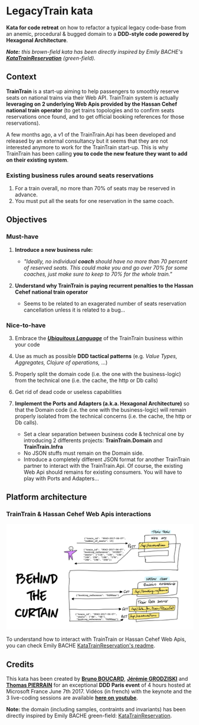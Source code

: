 # LegacyTrain kata

__Kata for code retreat__ on how to refactor a typical legacy code-base from an anemic, procedural & bugged domain to a __DDD-style code powered by Hexagonal Architecture__.

*__Note:__ this brown-field kata has been directly inspired by Emily BACHE's __[KataTrainReservation](https://github.com/emilybache/KataTrainReservation)__ (green-field).*


## Context

__TrainTrain__ is a start-up aiming to help passengers to smoothly reserve seats on national trains via their Web API. TrainTrain system is actually __leveraging on 2 underlying Web Apis provided by the Hassan Cehef national train operator__ (to get trains topologies and to confirm seats reservations once found, and to get official booking references for those reservations).

A few months ago, a v1 of the TrainTrain.Api has been developed and released by an external consultancy but it seems that they are not interested anymore to work for the TrainTrain start-up. This is why TrainTrain has been calling __you to code the new feature they want to add on their existing system__.

### Existing business rules around seats reservations

1. For a train overall, no more than 70% of seats may be reserved in advance.
2. You must put all the seats for one reservation in the same coach.


## Objectives

### Must-have
1. __Introduce a new business rule:__
 	- *"Ideally, no individual __coach__ should have no more than 70 percent of reserved seats. This could make you and go over 70% for some coaches, just make sure to keep to 70% for the whole train."*

2.  __Understand why TrainTrain is paying recurrent penalties to the Hassan Cehef national train operator__ 

 	- Seems to be related to an exagerated number of seats reservation cancellation unless it is related to a bug...

### Nice-to-have
3. Embrace the __*[Ubiquitous Language](https://martinfowler.com/bliki/UbiquitousLanguage.html)*__ of the TrainTrain business within your code

4. Use as much as possible __DDD tactical patterns__ (e.g. *Value Types, Aggregates, Clojure of operations,* ...)

5. Properly split the domain code (i.e. the one with the business-logic) from the technical one (i.e. the cache, the http or Db calls)

6. Get rid of dead code or useless capabilities

7. __Implement the Ports and Adapters (a.k.a. Hexagonal Architecture)__ so that the Domain code (i.e. the one with the business-logic) will remain properly isolated from the technical concerns (i.e. the cache, the http or Db calls). 
	- Set a clear separation between business code & technical one by introducing 2 differents projects: __TrainTrain.Domain__ and __TrainTrain.Infra__
	- No JSON stuffs must remain on the Domain side.
	- Introduce a completely different JSON format for another TrainTrain partner to interact with the TrainTrain.Api. Of course, the existing Web Api should remains for existing consumers. You will have to play with Ports and Adapters...


## Platform architecture

### TrainTrain & Hassan Cehef Web Apis interactions

![behind](BehindTheCurtain.png)

To understand how to interact with TrainTrain or Hassan Cehef Web Apis, you can check Emily BACHE [KataTrainReservation's readme](https://github.com/emilybache/KataTrainReservation/blob/master/README.md).

## Credits
This kata has been created by __[Bruno BOUCARD](https://twitter.com/brunoboucard/)__, __[Jérémie GRODZISKI](https://twitter.com/jgrodziski/)__ and __[Thomas PIERRAIN](https://twitter.com/tpierrain/)__ for an exceptional __DDD Paris event__ of 4 hours hosted at Microsoft France June 7th 2017. Vidéos (in french) with the keynote and the 3 live-coding sessions are available __[here on youtube](https://www.youtube.com/channel/UCyqzNZFVOwc8paEVn-wtdpg)__.

__Note:__ the domain (including samples, contraints and invariants) has been directly inspired by Emily BACHE green-field: [KataTrainReservation](https://github.com/emilybache/KataTrainReservation).
